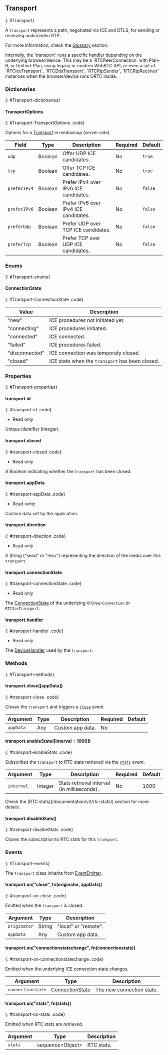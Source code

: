 ## Transport
{: #Transport}

A `transport` represents a path, negotiated via ICE and DTLS, for sending or receiving audio/video RTP.

For more information, check the [Glossary](/documentation/v2/glossary/#Glossary-Transport) section.

<div markdown="1" class="note">
Internally, the `transport` runs a specific handler depending on the underlying browser/device. This may be a `RTCPeerConnection` with Plan-B, or Unified-Plan, using legacy or modern WebRTC API, or even a set of `RTCIceTransport`, `RTCDtlsTransport`, `RTCRtpSender`, `RTCRtpReceiver` instances when the browser/device runs ORTC inside.
</div>


### Dictionaries
{: #Transport-dictionaries}

<section markdown="1">

#### TransportOptions
{: #Transport-TransportOptions .code}

Options for a [Transport](/documentation/v2/mediasoup/api/#Transport) in mediasoup (server side).

<div markdown="1" class="table-wrapper L3">

Field                    | Type    | Description   | Required | Default
------------------------ | ------- | ------------- | -------- | ---------
`udp`                    | Boolean | Offer UDP ICE candidates. | No | `true`
`tcp`                    | Boolean | Offer TCP ICE candidates. | No | `true`
`preferIPv4`             | Boolean | Prefer IPv4 over IPv6 ICE candidates. | No | `false`
`preferIPv6`             | Boolean | Prefer IPv6 over IPv4 ICE candidates. | No | `false`
`preferUdp`              | Boolean | Prefer UDP over TCP ICE candidates. | No | `false`
`preferTcp`              | Boolean | Prefer TCP over UDP ICE candidates. | No | `false`

</div>

</section>


### Enums
{: #Transport-enums}

<section markdown="1">

#### ConnectionState
{: #Transport-ConnectionState .code}

<div markdown="1" class="table-wrapper L2">

Value          | Description  
-------------- | -------------
"new"          | ICE procedures not initiated yet.
"connecting"   | ICE procedures initiated.
"connected"    | ICE connected.
"failed"       | ICE procedures failed.
"disconnected" | ICE connection was temporaty closed.
"closed"       | ICE state when the `transport` has been closed.

</div>

</section>


### Properties
{: #Transport-properties}

<section markdown="1">

#### transport.id
{: #transport-id .code}

* Read only

Unique identifier (Integer).

#### transport.closed
{: #transport-closed .code}

* Read only

A Boolean indicating whether the `transport` has been closed.

#### transport.appData
{: #transport-appData .code}

* Read-write

Custom data set by the application.

#### transport.direction
{: #transport-direction .code}

* Read only

A String ("send" or "recv") representing the direction of the media over this `transport`.

#### transport.connectionState
{: #transport-connectionState .code}

* Read only

The [ConnectionState](#Transport-ConnectionState) of the underlying `RTCPeerConnection` or `RTCIceTransport`.


#### transport.handler
{: #transport-handler .code}

* Read only

The [DeviceHandler](https://github.com/versatica/mediasoup-client/blob/master/lib/handlers) used by the `transport`.

</section>


### Methods
{: #Transport-methods}

<section markdown="1">

#### transport.close([appData])
{: #transport-close .code}

Closes the `transport` and triggers a [`close`](#transport-on-close) event.

<div markdown="1" class="table-wrapper L3">

Argument   | Type    | Description | Required | Default 
---------- | ------- | ----------- | -------- | ----------
`appData`  | Any     | Custom app data. | No |

</div>

#### transport.enableStats([interval = 1000])
{: #transport-enableStats .code}

Subscribes the `transport` to RTC stats retrieved via the [`stats`](#transport-on-stats) event.

<div markdown="1" class="table-wrapper L3">

Argument   | Type    | Description | Required | Default 
---------- | ------- | ----------- | -------- | ----------
`interval` | Integer | Stats retrieval interval (in milliseconds). | No | 1000

</div>

<div markdown="1" class="note">
Check the [RTC stats](/documentation/v2/rtc-stats/) section for more details.
</div>

#### transport.disableStats()
{: #transport-disableStats .code}

Closes the subscription to RTC stats for this `transport`.

</section>


### Events
{: #Transport-events}

The `Transport` class inherits from [EventEmitter](https://nodejs.org/api/events.html#events_class_eventemitter).

<section markdown="1">

#### transport.on("close", fn(originator, appData))
{: #transport-on-close .code}

Emitted when the `transport` is closed.

<div markdown="1" class="table-wrapper L3">

Argument  | Type    | Description   
--------- | ------- | ----------------
`originator` | String | "local" or "remote".
`appData` | Any     | Custom app data.

</div>

#### transport.on("connectionstatechange", fn(connectionstate))
{: #transport-on-connectionstatechange .code}

Emitted when the underlying ICE connection state changes.

<div markdown="1" class="table-wrapper L3">

Argument | Type    | Description   
----------------- | ------- | ----------------
`connectionstate`| [ConnectionState](#Transport-ConnectionState) | The new connection state.

</div>

#### transport.on("stats", fn(stats))
{: #transport-on-stats .code}

Emitted when RTC stats are retrieved.

<div markdown="1" class="table-wrapper L3">

Argument | Type    | Description   
---------| ------- | ----------------
`stats`  | sequence&lt;Object&gt; | RTC stats.

</div>

</section>
